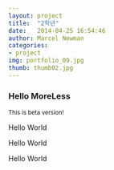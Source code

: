 ```yaml
---  
layout: project  
title:  "2학년"  
date:   2014-04-25 16:54:46  
author: Marcel Newman  
categories:  
- project  
img: portfolio_09.jpg  
thumb: thumb02.jpg   
---  
```

<div class="toggle-moreless">
    <div class="toggle-moreless-header">
        <h3>Hello MoreLess</h3>
            <small>This is beta version!</small>
    </div>
    <div class="toggle-moreless-content">
        <p>Hello World</p>
        <p>Hello World</p>
        <p>Hello World</p>
    </div>
    <div class="toggle-moreless-footer">
    </div>
</div>
<script src="http://ajax.googleapis.com/ajax/libs/jquery/1.10.2/jquery.min.js">
</script>
<script> 
$(document).ready(function(){
  $(".toggle-moreless-headerr").click(function(){
    $(".toggle-moreless-content,.toggle-moreless-foote").slideToggle("slow");
  });
});
</script>
